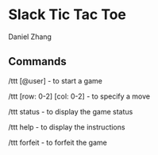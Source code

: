 # Slack Tic Tac Toe

Daniel Zhang

## Commands
/ttt \[@user\] - to start a game

/ttt \[row: 0-2\] \[col: 0-2\] - to specify a move

/ttt status - to display the game status

/ttt help - to display the instructions

/ttt forfeit - to forfeit the game
